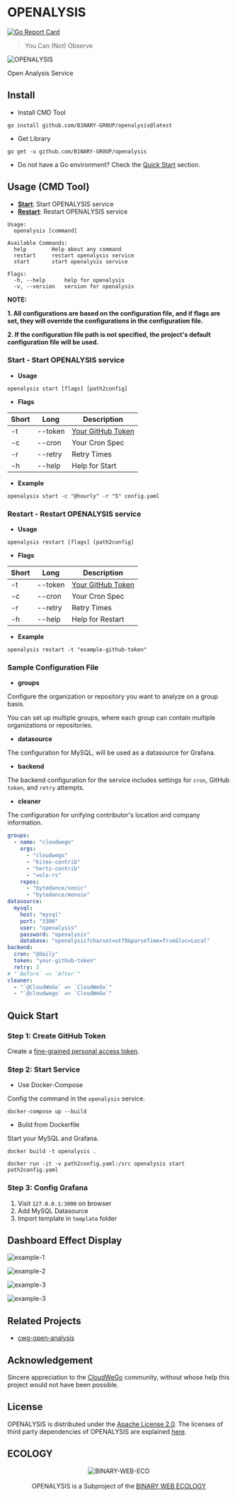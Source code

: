 # OPENALYSIS

[![Go Report Card](https://goreportcard.com/badge/github.com/B1NARY-GR0UP/openalysis)](https://goreportcard.com/report/github.com/B1NARY-GR0UP/openalysis)

> You Can (Not) Observe

![OPENALYSIS](./images/OPENALYSIS.png)

Open Analysis Service

## Install

- Install CMD Tool

```shell
go install github.com/B1NARY-GR0UP/openalysis@latest
```

- Get Library

```shell
go get -u github.com/B1NARY-GR0UP/openalysis
```

- Do not have a Go environment? Check the [Quick Start](#quick-start) section.

## Usage (CMD Tool)

- **[Start](#start---start-openalysis-service)**: Start OPENALYSIS service
- **[Restart](#restart---restart-openalysis-service)**: Restart OPENALYSIS service

```shell
Usage:        
  openalysis [command]

Available Commands:
  help        Help about any command
  restart     restart openalysis service
  start       start openalysis service

Flags:
  -h, --help      help for openalysis
  -v, --version   version for openalysis
```

**NOTE:**

**1. All configurations are based on the configuration file, and if flags are set, they will override the configurations in the configuration file.**

**2. If the configuration file path is not specified, the project's default configuration file will be used.**

### Start - Start OPENALYSIS service

- **Usage**

```shell
openalysis start [flags] [path2config]
```

- **Flags**

| Short | Long    | Description                                                                                                                                                                            |
|-------|---------|----------------------------------------------------------------------------------------------------------------------------------------------------------------------------------------|
| -t    | --token | [Your GitHub Token](https://docs.github.com/en/authentication/keeping-your-account-and-data-secure/managing-your-personal-access-tokens#creating-a-fine-grained-personal-access-token) |
| -c    | --cron  | Your Cron Spec                                                                                                                                                                         |
| -r    | --retry | Retry Times                                                                                                                                                                            |
| -h    | --help  | Help for Start                                                                                                                                                                         |

- **Example**

```shell
openalysis start -c "@hourly" -r "5" config.yaml
```

### Restart - Restart OPENALYSIS service

- **Usage**

```shell
openalysis restart [flags] [path2config]
```

- **Flags**

| Short | Long    | Description                                                                                                                                                                            |
|-------|---------|----------------------------------------------------------------------------------------------------------------------------------------------------------------------------------------|
| -t    | --token | [Your GitHub Token](https://docs.github.com/en/authentication/keeping-your-account-and-data-secure/managing-your-personal-access-tokens#creating-a-fine-grained-personal-access-token) |
| -c    | --cron  | Your Cron Spec                                                                                                                                                                         |
| -r    | --retry | Retry Times                                                                                                                                                                            |
| -h    | --help  | Help for Restart                                                                                                                                                                       |

- **Example**

```shell
openalysis restart -t "example-github-token"
```

### Sample Configuration File

- **groups**
 
Configure the organization or repository you want to analyze on a group basis. 

You can set up multiple groups, where each group can contain multiple organizations or repositories.

- **datasource**

The configuration for MySQL, will be used as a datasource for Grafana.

- **backend**

The backend configuration for the service includes settings for `cron`, GitHub `token`, and `retry` attempts.

- **cleaner**

The configuration for unifying contributor's location and company information.

```yaml
groups:
  - name: "cloudwego"
    orgs:
      - "cloudwego"
      - "kitex-contrib"
      - "hertz-contrib"
      - "volo-rs"
    repos:
      - "bytedance/sonic"
      - "bytedance/monoio"
datasource:
  mysql:
    host: "mysql"
    port: "3306"
    user: "openalysis"
    password: "openalysis"
    database: "openalysis?charset=utf8&parseTime=True&loc=Local"
backend:
  cron: "@daily"
  token: "your-github-token"
  retry: 3
# "`Before` => `After`"
cleaner:
  - "`@CloudWeGo` => `CloudWeGo`"
  - "`@cloudwego` => `CloudWeGo`"
```

## Quick Start

### Step 1: Create GitHub Token

Create a [fine-grained personal access token](https://docs.github.com/en/authentication/keeping-your-account-and-data-secure/managing-your-personal-access-tokens#creating-a-fine-grained-personal-access-token).

### Step 2: Start Service

- Use Docker-Compose

Config the command in the `openalysis` service.

```shell
docker-compose up --build
```

- Build from Dockerfile

Start your MySQL and Grafana.

```shell
docker build -t openalysis .
```

```shell
docker run -it -v path2config.yaml:/src openalysis start path2config.yaml
```

### Step 3: Config Grafana

1. Visit `127.0.0.1:3000` on browser
2. Add MySQL Datasource
3. Import template in `template` folder

## Dashboard Effect Display

![example-1](./images/example-1.png)

![example-2](./images/example-2.png)

![example-3](./images/example-3.png)

![example-3](./images/example-4.png)

## Related Projects

- [cwg-open-analysis](https://github.com/cloudwego-contrib/cwgo-open-analysis)

## Acknowledgement

Sincere appreciation to the [CloudWeGo](https://github.com/cloudwego) community, without whose help this project would not have been possible.

## License

OPENALYSIS is distributed under the [Apache License 2.0](./LICENSE). The licenses of third party dependencies of OPENALYSIS are explained [here](./licenses).

## ECOLOGY

<p align="center">
<img src="https://github.com/justlorain/justlorain/blob/main/images/BINARY-WEB-ECO.png" alt="BINARY-WEB-ECO"/>
<br/><br/>
OPENALYSIS is a Subproject of the <a href="https://github.com/B1NARY-GR0UP">BINARY WEB ECOLOGY</a>
</p>
